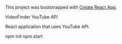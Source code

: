 This project was bootstrapped with [Create React App](https://github.com/facebook/create-react-app).

VideoFinder
YouTube API

React application that uses YouTube API.  

npm init
npm start

